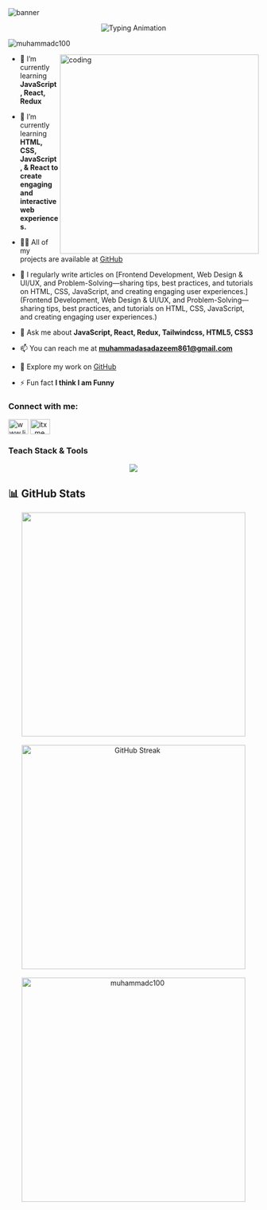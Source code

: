 <img align="Center" alt="banner"  src="https://maruf001-mt.github.io/Premium-Delivery/web.gif">
<p align="center">
  <img src="https://readme-typing-svg.herokuapp.com?font=Fira+Code&size=30&pause=1000&color=58A6FF&center=true&vCenter=true&width=800&lines=Hi+There!+I'm+Muhammad+Asad;Passionate+Web+Developer;Learning+Advanced+Web+Development;Open+Source+Contributor+🚀" alt="Typing Animation">
</p>
<p align="left"> <img src="https://komarev.com/ghpvc/?username=muhammadc100&label=Profile%20views&color=0e75b6&style=flat" alt="muhammadc100" /> </p>
<img align="right" alt="coding" width=400 src="https://geeky01adarsh.netlify.app/assets/profile1-d123abc2.gif">

- 🔭 I’m currently learning **JavaScript, React, Redux**

- 🌱 I’m currently learning **HTML, CSS, JavaScript, & React to create engaging and interactive web experiences.**

- 👨‍💻 All of my projects are available at [GitHub](GitHub)

- 📝 I regularly write articles on [Frontend Development, Web Design & UI/UX, and Problem-Solving—sharing tips, best practices, and tutorials on HTML, CSS, JavaScript, and creating engaging user experiences.](Frontend Development, Web Design & UI/UX, and Problem-Solving—sharing tips, best practices, and tutorials on HTML, CSS, JavaScript, and creating engaging user experiences.)

- 💬 Ask me about **JavaScript, React, Redux, Tailwindcss, HTML5, CSS3**

- 📫 You can reach me at **muhammadasadazeem861@gmail.com**

- 📄 Explore my work on [GitHub](GitHub)

- ⚡ Fun fact **I think I am Funny**

<h3 align="left">Connect with me:</h3>
<p align="left">
<a href="https://linkedin.com/in/www.linkedin.com/in/muhammad-asad-8b24682a1" target="blank"><img align="center" src="https://raw.githubusercontent.com/rahuldkjain/github-profile-readme-generator/master/src/images/icons/Social/linked-in-alt.svg" alt="www.linkedin.com/in/muhammad-asad-8b24682a1" height="30" width="40" /></a>
<a href="https://instagram.com/itx_me._.asad" target="blank"><img align="center" src="https://raw.githubusercontent.com/rahuldkjain/github-profile-readme-generator/master/src/images/icons/Social/instagram.svg" alt="itx_me._.asad" height="30" width="40" /></a>
</p>

<h3 align="left">Teach Stack & Tools</h3> 
<p align="center">
  <img src="https://skillicons.dev/icons?i=html,css,js,react,tailwindcss,git,github,vscode" />
</p>

## 📊 GitHub Stats  
<p align="center">
  <img align="center" src="https://github-readme-stats.vercel.app/api/top-langs?username=Muhammadc100&show_icons=true&theme=radical&layout=compact" width="450px" /> <br><br>
  <img align="center" src="https://nirzak-streak-stats.vercel.app/?user=Muhammadc100&theme=radical" alt="GitHub Streak" width="450px"/> <br><br>
  <img align="center" src="https://github-readme-stats.vercel.app/api?username=Muhammadc100&show_icons=true&theme=radical" alt="muhammadc100" width="450px" />
</p>
